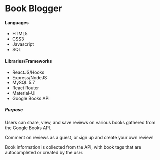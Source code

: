 # Book Blogger

#### Languages
* HTML5
* CSS3
* Javascript
* SQL

#### Libraries/Frameworks
* ReactJS/Hooks
* Express/NodeJS
* MySQL 5.7
* React Router
* Material-UI
* Google Books API

##### Purpose

Users can share, view, and save reviews on various books gathered from the Google Books API.

Comment on reviews as a guest, or sign up and create your own review!

Book information is collected from the API, with book tags that are autocompleted or created by the user.

